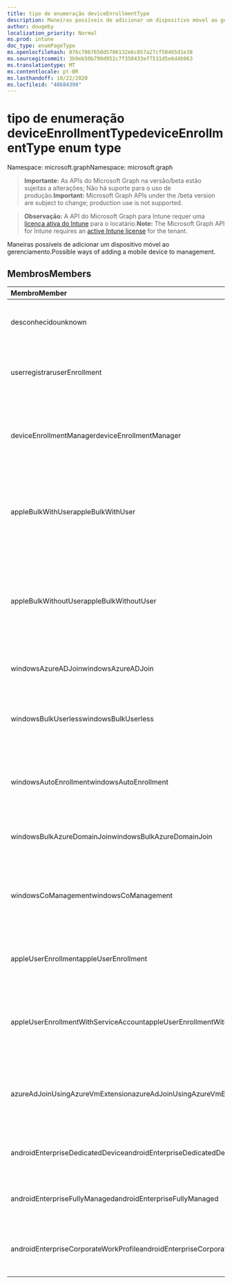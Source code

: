 ```yaml
---
title: tipo de enumeração deviceEnrollmentType
description: Maneiras possíveis de adicionar um dispositivo móvel ao gerenciamento.
author: dougeby
localization_priority: Normal
ms.prod: intune
doc_type: enumPageType
ms.openlocfilehash: 076c7067650d5706132e6c857a27cf50465d1e38
ms.sourcegitcommit: 3b9eb50b790d952c7f350433ef7531d5e6d4b963
ms.translationtype: MT
ms.contentlocale: pt-BR
ms.lasthandoff: 10/22/2020
ms.locfileid: "48684398"
---
```

# <a name="deviceenrollmenttype-enum-type"></a><span data-ttu-id="48ff9-103">tipo de enumeração deviceEnrollmentType</span><span class="sxs-lookup"><span data-stu-id="48ff9-103">deviceEnrollmentType enum type</span></span>

<span data-ttu-id="48ff9-104">Namespace: microsoft.graph</span><span class="sxs-lookup"><span data-stu-id="48ff9-104">Namespace: microsoft.graph</span></span>

> <span data-ttu-id="48ff9-105">**Importante:** As APIs do Microsoft Graph na versão/beta estão sujeitas a alterações; Não há suporte para o uso de produção.</span><span class="sxs-lookup"><span data-stu-id="48ff9-105">**Important:** Microsoft Graph APIs under the /beta version are subject to change; production use is not supported.</span></span>

> <span data-ttu-id="48ff9-106">**Observação:** A API do Microsoft Graph para Intune requer uma [licença ativa do Intune](https://go.microsoft.com/fwlink/?linkid=839381) para o locatário.</span><span class="sxs-lookup"><span data-stu-id="48ff9-106">**Note:** The Microsoft Graph API for Intune requires an [active Intune license](https://go.microsoft.com/fwlink/?linkid=839381) for the tenant.</span></span>

<span data-ttu-id="48ff9-107">Maneiras possíveis de adicionar um dispositivo móvel ao gerenciamento.</span><span class="sxs-lookup"><span data-stu-id="48ff9-107">Possible ways of adding a mobile device to management.</span></span>

## <a name="members"></a><span data-ttu-id="48ff9-108">Membros</span><span class="sxs-lookup"><span data-stu-id="48ff9-108">Members</span></span>
|<span data-ttu-id="48ff9-109">Membro</span><span class="sxs-lookup"><span data-stu-id="48ff9-109">Member</span></span>|<span data-ttu-id="48ff9-110">Valor</span><span class="sxs-lookup"><span data-stu-id="48ff9-110">Value</span></span>|<span data-ttu-id="48ff9-111">Descrição</span><span class="sxs-lookup"><span data-stu-id="48ff9-111">Description</span></span>|
|:---|:---|:---|
|<span data-ttu-id="48ff9-112">desconhecido</span><span class="sxs-lookup"><span data-stu-id="48ff9-112">unknown</span></span>|<span data-ttu-id="48ff9-113">,0</span><span class="sxs-lookup"><span data-stu-id="48ff9-113">0</span></span>|<span data-ttu-id="48ff9-114">O valor padrão, o tipo de registro não foi coletado.</span><span class="sxs-lookup"><span data-stu-id="48ff9-114">Default value, enrollment type was not collected.</span></span>|
|<span data-ttu-id="48ff9-115">userregistrar</span><span class="sxs-lookup"><span data-stu-id="48ff9-115">userEnrollment</span></span>|<span data-ttu-id="48ff9-116">1</span><span class="sxs-lookup"><span data-stu-id="48ff9-116">1</span></span>|<span data-ttu-id="48ff9-117">Registro controlado pelo usuário por meio do canal BYOD.</span><span class="sxs-lookup"><span data-stu-id="48ff9-117">User driven enrollment through BYOD channel.</span></span>|
|<span data-ttu-id="48ff9-118">deviceEnrollmentManager</span><span class="sxs-lookup"><span data-stu-id="48ff9-118">deviceEnrollmentManager</span></span>|<span data-ttu-id="48ff9-119">duas</span><span class="sxs-lookup"><span data-stu-id="48ff9-119">2</span></span>|<span data-ttu-id="48ff9-120">Registro de usuário com uma conta de Gerenciador de registro de dispositivo.</span><span class="sxs-lookup"><span data-stu-id="48ff9-120">User enrollment with a device enrollment manager account.</span></span>|
|<span data-ttu-id="48ff9-121">appleBulkWithUser</span><span class="sxs-lookup"><span data-stu-id="48ff9-121">appleBulkWithUser</span></span>|<span data-ttu-id="48ff9-122">3D</span><span class="sxs-lookup"><span data-stu-id="48ff9-122">3</span></span>|<span data-ttu-id="48ff9-123">Inscrição em massa da Apple com o desafio do usuário.</span><span class="sxs-lookup"><span data-stu-id="48ff9-123">Apple bulk enrollment with user challenge.</span></span> <span data-ttu-id="48ff9-124">(DEP, Apple Configurator)</span><span class="sxs-lookup"><span data-stu-id="48ff9-124">(DEP, Apple Configurator)</span></span>|
|<span data-ttu-id="48ff9-125">appleBulkWithoutUser</span><span class="sxs-lookup"><span data-stu-id="48ff9-125">appleBulkWithoutUser</span></span>|<span data-ttu-id="48ff9-126">4 </span><span class="sxs-lookup"><span data-stu-id="48ff9-126">4</span></span>|<span data-ttu-id="48ff9-127">Inscrição em massa da Apple sem o desafio do usuário.</span><span class="sxs-lookup"><span data-stu-id="48ff9-127">Apple bulk enrollment without user challenge.</span></span> <span data-ttu-id="48ff9-128">(DEP, Apple Configurator, configuração móvel)</span><span class="sxs-lookup"><span data-stu-id="48ff9-128">(DEP, Apple Configurator, Mobile Config)</span></span>|
|<span data-ttu-id="48ff9-129">windowsAzureADJoin</span><span class="sxs-lookup"><span data-stu-id="48ff9-129">windowsAzureADJoin</span></span>|<span data-ttu-id="48ff9-130">5 </span><span class="sxs-lookup"><span data-stu-id="48ff9-130">5</span></span>|<span data-ttu-id="48ff9-131">Ingressar no Azure AD do Windows 10.</span><span class="sxs-lookup"><span data-stu-id="48ff9-131">Windows 10 Azure AD Join.</span></span>|
|<span data-ttu-id="48ff9-132">windowsBulkUserless</span><span class="sxs-lookup"><span data-stu-id="48ff9-132">windowsBulkUserless</span></span>|<span data-ttu-id="48ff9-133">6 </span><span class="sxs-lookup"><span data-stu-id="48ff9-133">6</span></span>|<span data-ttu-id="48ff9-134">Registro em massa do Windows 10 através do ICD com o certificado.</span><span class="sxs-lookup"><span data-stu-id="48ff9-134">Windows 10 Bulk enrollment through ICD with certificate.</span></span>|
|<span data-ttu-id="48ff9-135">windowsAutoEnrollment</span><span class="sxs-lookup"><span data-stu-id="48ff9-135">windowsAutoEnrollment</span></span>|<span data-ttu-id="48ff9-136">7 </span><span class="sxs-lookup"><span data-stu-id="48ff9-136">7</span></span>|<span data-ttu-id="48ff9-137">Registro automático do Windows 10.</span><span class="sxs-lookup"><span data-stu-id="48ff9-137">Windows 10 automatic enrollment.</span></span> <span data-ttu-id="48ff9-138">(Adicionar conta de trabalho)</span><span class="sxs-lookup"><span data-stu-id="48ff9-138">(Add work account)</span></span>|
|<span data-ttu-id="48ff9-139">windowsBulkAzureDomainJoin</span><span class="sxs-lookup"><span data-stu-id="48ff9-139">windowsBulkAzureDomainJoin</span></span>|<span data-ttu-id="48ff9-140">8 </span><span class="sxs-lookup"><span data-stu-id="48ff9-140">8</span></span>|<span data-ttu-id="48ff9-141">Ingresso no Azure AD em massa do Windows 10.</span><span class="sxs-lookup"><span data-stu-id="48ff9-141">Windows 10 bulk Azure AD Join.</span></span>|
|<span data-ttu-id="48ff9-142">windowsCoManagement</span><span class="sxs-lookup"><span data-stu-id="48ff9-142">windowsCoManagement</span></span>|<span data-ttu-id="48ff9-143">9 </span><span class="sxs-lookup"><span data-stu-id="48ff9-143">9</span></span>|<span data-ttu-id="48ff9-144">Windows 10 Co-Management disparado por AutoPilot ou política de grupo.</span><span class="sxs-lookup"><span data-stu-id="48ff9-144">Windows 10 Co-Management triggered by AutoPilot or Group Policy.</span></span>|
|<span data-ttu-id="48ff9-145">appleUserEnrollment</span><span class="sxs-lookup"><span data-stu-id="48ff9-145">appleUserEnrollment</span></span>|<span data-ttu-id="48ff9-146">11</span><span class="sxs-lookup"><span data-stu-id="48ff9-146">11</span></span>|<span data-ttu-id="48ff9-147">Dispositivo gerenciado pelo registro de usuário da Apple</span><span class="sxs-lookup"><span data-stu-id="48ff9-147">Device managed by Apple user enrollment</span></span>|
|<span data-ttu-id="48ff9-148">appleUserEnrollmentWithServiceAccount</span><span class="sxs-lookup"><span data-stu-id="48ff9-148">appleUserEnrollmentWithServiceAccount</span></span>|<span data-ttu-id="48ff9-149">12 </span><span class="sxs-lookup"><span data-stu-id="48ff9-149">12</span></span>|<span data-ttu-id="48ff9-150">Dispositivo gerenciado pelo registro de usuário da Apple com conta de serviço</span><span class="sxs-lookup"><span data-stu-id="48ff9-150">Device managed by Apple user enrollment with service account</span></span>|
|<span data-ttu-id="48ff9-151">azureAdJoinUsingAzureVmExtension</span><span class="sxs-lookup"><span data-stu-id="48ff9-151">azureAdJoinUsingAzureVmExtension</span></span>|<span data-ttu-id="48ff9-152">14 </span><span class="sxs-lookup"><span data-stu-id="48ff9-152">14</span></span>|<span data-ttu-id="48ff9-153">Azure AD ingressar no registro quando uma máquina virtual do Azure é provisionada</span><span class="sxs-lookup"><span data-stu-id="48ff9-153">Azure AD Join enrollment when an Azure VM is provisioned</span></span>|
|<span data-ttu-id="48ff9-154">androidEnterpriseDedicatedDevice</span><span class="sxs-lookup"><span data-stu-id="48ff9-154">androidEnterpriseDedicatedDevice</span></span>|<span data-ttu-id="48ff9-155">15 </span><span class="sxs-lookup"><span data-stu-id="48ff9-155">15</span></span>|<span data-ttu-id="48ff9-156">Dispositivo dedicado corporativo Android</span><span class="sxs-lookup"><span data-stu-id="48ff9-156">Android Enterprise Dedicated Device</span></span>|
|<span data-ttu-id="48ff9-157">androidEnterpriseFullyManaged</span><span class="sxs-lookup"><span data-stu-id="48ff9-157">androidEnterpriseFullyManaged</span></span>|<span data-ttu-id="48ff9-158">16 </span><span class="sxs-lookup"><span data-stu-id="48ff9-158">16</span></span>|<span data-ttu-id="48ff9-159">Android Enterprise totalmente gerenciado</span><span class="sxs-lookup"><span data-stu-id="48ff9-159">Android Enterprise Fully Managed</span></span>|
|<span data-ttu-id="48ff9-160">androidEnterpriseCorporateWorkProfile</span><span class="sxs-lookup"><span data-stu-id="48ff9-160">androidEnterpriseCorporateWorkProfile</span></span>|<span data-ttu-id="48ff9-161">17 </span><span class="sxs-lookup"><span data-stu-id="48ff9-161">17</span></span>|<span data-ttu-id="48ff9-162">Perfil de trabalho corporativo do Android Enterprise</span><span class="sxs-lookup"><span data-stu-id="48ff9-162">Android Enterprise Corporate Work Profile</span></span>|





